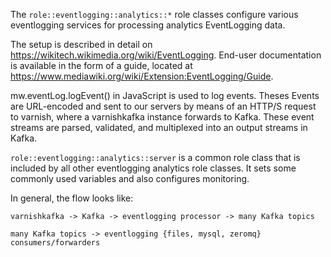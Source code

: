 The `role::eventlogging::analytics::*` role classes configure various
eventlogging services for processing analytics EventLogging data.

The setup is described in detail on
<https://wikitech.wikimedia.org/wiki/EventLogging>. End-user
documentation is available in the form of a guide, located at
<https://www.mediawiki.org/wiki/Extension:EventLogging/Guide>.

mw.eventLog.logEvent() in JavaScript is used to log events.
Theses Events are URL-encoded and sent to our servers by means of an
HTTP/S request to varnish, where a varnishkafka instance forwards to Kafka.
These event streams are parsed, validated, and multiplexed into an output streams in Kafka.

`role::eventlogging::analytics::server` is a common role class that is included
by all other eventlogging analytics role classes.  It sets some commonly used
variables and also configures monitoring.

In general, the flow looks like:

```
varnishkafka -> Kafka -> eventlogging processor -> many Kafka topics

many Kafka topics -> eventlogging {files, mysql, zeromq} consumers/forwarders
```
